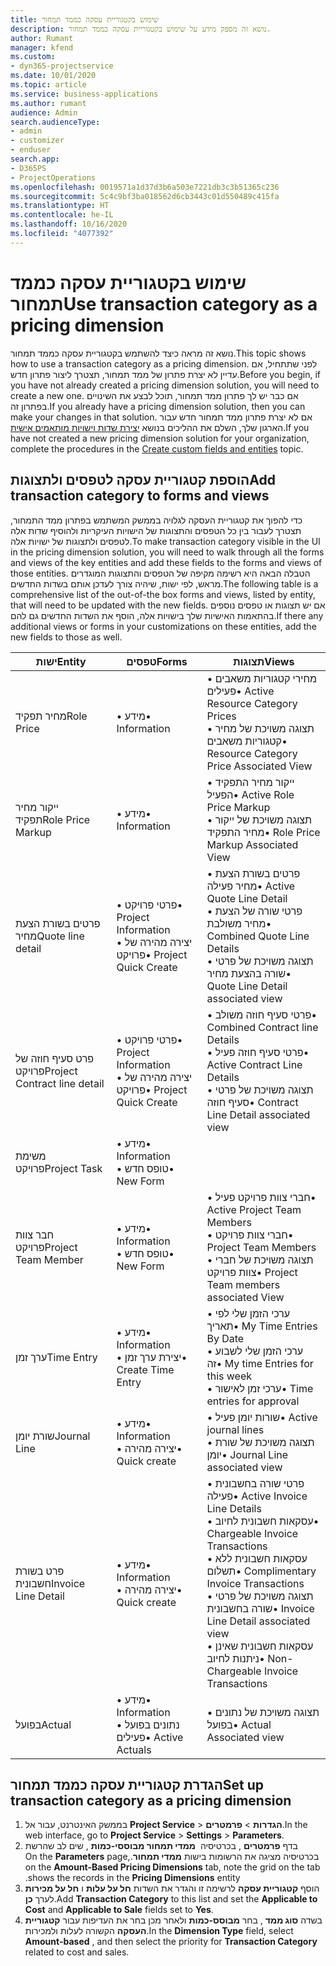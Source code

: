 ```yaml
---
title: שימוש בקטגוריית עסקה כממד תמחור
description: נושא זה מספק מידע על שימוש בקטגוריית עסקה כממד תמחור.
author: Rumant
manager: kfend
ms.custom:
- dyn365-projectservice
ms.date: 10/01/2020
ms.topic: article
ms.service: business-applications
ms.author: rumant
audience: Admin
search.audienceType:
- admin
- customizer
- enduser
search.app:
- D365PS
- ProjectOperations
ms.openlocfilehash: 0019571a1d37d3b6a503e7221db3c3b51365c236
ms.sourcegitcommit: 5c4c9bf3ba018562d6cb3443c01d550489c415fa
ms.translationtype: HT
ms.contentlocale: he-IL
ms.lasthandoff: 10/16/2020
ms.locfileid: "4077392"
---
```

# <a name="use-transaction-category-as-a-pricing-dimension"></a><span data-ttu-id="b8243-103">שימוש בקטגוריית עסקה כממד תמחור</span><span class="sxs-lookup"><span data-stu-id="b8243-103">Use transaction category as a pricing dimension</span></span>
<span data-ttu-id="b8243-104">נושא זה מראה כיצד להשתמש בקטגוריית עסקה כממד תמחור.</span><span class="sxs-lookup"><span data-stu-id="b8243-104">This topic shows how to use a transaction category as a pricing dimension.</span></span> <span data-ttu-id="b8243-105">לפני שתתחיל, אם עדיין לא יצרת פתרון של ממד תמחור, תצטרך ליצור פתרון חדש.</span><span class="sxs-lookup"><span data-stu-id="b8243-105">Before you begin, if you have not already created a pricing dimension solution, you will need to create a new one.</span></span> <span data-ttu-id="b8243-106">אם כבר יש לך פתרון ממד תמחור, תוכל לבצע את השינויים בפתרון זה.</span><span class="sxs-lookup"><span data-stu-id="b8243-106">If you already have a pricing dimension solution, then you can make your changes in that solution.</span></span> <span data-ttu-id="b8243-107">אם לא יצרת פתרון ממד תמחור חדש עבור הארגון שלך, השלם את ההליכים בנושא [יצירת שדות וישויות מותאמים אישית](create-custom-fields-entities.md).</span><span class="sxs-lookup"><span data-stu-id="b8243-107">If you have not created a new pricing dimension solution for your organization, complete the procedures in the [Create custom fields and entities](create-custom-fields-entities.md) topic.</span></span>

## <a name="add-transaction-category-to-forms-and-views"></a><span data-ttu-id="b8243-108">הוספת קטגוריית עסקה לטפסים ולתצוגות</span><span class="sxs-lookup"><span data-stu-id="b8243-108">Add transaction category to forms and views</span></span>
<span data-ttu-id="b8243-109">כדי להפוך את קטגוריית העסקה לגלויה בממשק המשתמש בפתרון ממד התמחור, תצטרך לעבור בין כל הטפסים והתצוגות של הישויות העיקריות ולהוסיף שדות אלה לטפסים ולתצוגות של ישויות אלה.</span><span class="sxs-lookup"><span data-stu-id="b8243-109">To make transaction category visible in the UI in the pricing dimension solution, you will need to walk through all the forms and views of the key entities and add these fields to the forms and views of those entities.</span></span>
<span data-ttu-id="b8243-110">הטבלה הבאה היא רשימה מקיפה של הטפסים והתצוגות המוגדרים מראש, לפי ישות, שיהיה צורך לעדכן אותם בשדות החדשים.</span><span class="sxs-lookup"><span data-stu-id="b8243-110">The following table is a comprehensive list of the out-of-the box forms and views, listed by entity, that will need to be updated with the new fields.</span></span> <span data-ttu-id="b8243-111">אם יש תצוגות או טפסים נוספים בהתאמות האישיות שלך בישויות אלה, הוסף את השדות החדשים גם להם.</span><span class="sxs-lookup"><span data-stu-id="b8243-111">If there any additional views or forms in your customizations on these entities, add the new fields to those as well.</span></span>

|  <span data-ttu-id="b8243-112">ישות</span><span class="sxs-lookup"><span data-stu-id="b8243-112">Entity</span></span>        | <span data-ttu-id="b8243-113">טפסים</span><span class="sxs-lookup"><span data-stu-id="b8243-113">Forms</span></span>     |<span data-ttu-id="b8243-114">תצוגות</span><span class="sxs-lookup"><span data-stu-id="b8243-114">Views</span></span>        |
| ------------------------------|---------------------------------|----------------------------------|
|  <span data-ttu-id="b8243-115">מחיר תפקיד</span><span class="sxs-lookup"><span data-stu-id="b8243-115">Role Price</span></span>|<span data-ttu-id="b8243-116">• מידע</span><span class="sxs-lookup"><span data-stu-id="b8243-116">• Information</span></span> |<span data-ttu-id="b8243-117">• מחירי קטגוריות משאבים פעילים</span><span class="sxs-lookup"><span data-stu-id="b8243-117">• Active Resource Category Prices</span></span><br> <span data-ttu-id="b8243-118">• תצוגה משויכת של מחיר קטגוריות משאבים</span><span class="sxs-lookup"><span data-stu-id="b8243-118">• Resource Category Price Associated View</span></span>|
|  <span data-ttu-id="b8243-119">ייקור מחיר תפקיד</span><span class="sxs-lookup"><span data-stu-id="b8243-119">Role Price Markup</span></span>|<span data-ttu-id="b8243-120">• מידע</span><span class="sxs-lookup"><span data-stu-id="b8243-120">• Information</span></span>|<span data-ttu-id="b8243-121">• ייקור מחיר התפקיד הפעיל</span><span class="sxs-lookup"><span data-stu-id="b8243-121">• Active Role Price Markup</span></span><br><span data-ttu-id="b8243-122">• תצוגה משויכת של ייקור מחיר התפקיד</span><span class="sxs-lookup"><span data-stu-id="b8243-122">• Role Price Markup Associated View</span></span>|
|  <span data-ttu-id="b8243-123">פרטים בשורת הצעת מחיר</span><span class="sxs-lookup"><span data-stu-id="b8243-123">Quote line detail</span></span>|<span data-ttu-id="b8243-124">• פרטי פרויקט</span><span class="sxs-lookup"><span data-stu-id="b8243-124">• Project Information</span></span><br><span data-ttu-id="b8243-125">• יצירה מהירה של פרויקט</span><span class="sxs-lookup"><span data-stu-id="b8243-125">• Project Quick Create</span></span>|<span data-ttu-id="b8243-126">• פרטים בשורת הצעת מחיר פעילה</span><span class="sxs-lookup"><span data-stu-id="b8243-126">• Active Quote Line Detail</span></span><br><span data-ttu-id="b8243-127">• פרטי שורה של הצעת מחיר משולבת</span><span class="sxs-lookup"><span data-stu-id="b8243-127">• Combined Quote Line Details</span></span><br><span data-ttu-id="b8243-128">• תצוגה משויכת של פרטי שורה בהצעת מחיר</span><span class="sxs-lookup"><span data-stu-id="b8243-128">• Quote Line Detail associated view</span></span>|
|  <span data-ttu-id="b8243-129">פרט סעיף חוזה של פרויקט</span><span class="sxs-lookup"><span data-stu-id="b8243-129">Project Contract line detail</span></span>|<span data-ttu-id="b8243-130">• פרטי פרויקט</span><span class="sxs-lookup"><span data-stu-id="b8243-130">• Project Information</span></span><br><span data-ttu-id="b8243-131">• יצירה מהירה של פרויקט</span><span class="sxs-lookup"><span data-stu-id="b8243-131">• Project Quick Create</span></span>|<span data-ttu-id="b8243-132">• פרטי סעיף חוזה משולב</span><span class="sxs-lookup"><span data-stu-id="b8243-132">• Combined Contract line Details</span></span><br><span data-ttu-id="b8243-133">• פרטי סעיף חוזה פעיל</span><span class="sxs-lookup"><span data-stu-id="b8243-133">• Active Contract Line Details</span></span><br><span data-ttu-id="b8243-134">• תצוגה משויכת של פרטי סעיף חוזה</span><span class="sxs-lookup"><span data-stu-id="b8243-134">• Contract Line Detail associated view</span></span>|
|  <span data-ttu-id="b8243-135">משימת פרויקט</span><span class="sxs-lookup"><span data-stu-id="b8243-135">Project Task</span></span>|<span data-ttu-id="b8243-136">• מידע</span><span class="sxs-lookup"><span data-stu-id="b8243-136">• Information</span></span><br><span data-ttu-id="b8243-137">• טופס חדש</span><span class="sxs-lookup"><span data-stu-id="b8243-137">• New Form</span></span>||
|  <span data-ttu-id="b8243-138">חבר צוות פרויקט</span><span class="sxs-lookup"><span data-stu-id="b8243-138">Project Team Member</span></span>|<span data-ttu-id="b8243-139">• מידע</span><span class="sxs-lookup"><span data-stu-id="b8243-139">• Information</span></span><br><span data-ttu-id="b8243-140">• טופס חדש</span><span class="sxs-lookup"><span data-stu-id="b8243-140">• New Form</span></span>|<span data-ttu-id="b8243-141">• חברי צוות פרויקט פעיל</span><span class="sxs-lookup"><span data-stu-id="b8243-141">• Active Project Team Members</span></span><br><span data-ttu-id="b8243-142">• חברי צוות פרויקט</span><span class="sxs-lookup"><span data-stu-id="b8243-142">• Project Team Members</span></span><br><span data-ttu-id="b8243-143">• תצוגה משויכת של חברי צוות פרויקט</span><span class="sxs-lookup"><span data-stu-id="b8243-143">• Project Team members associated View</span></span>|
|  <span data-ttu-id="b8243-144">ערך זמן</span><span class="sxs-lookup"><span data-stu-id="b8243-144">Time Entry</span></span>|<span data-ttu-id="b8243-145">• מידע</span><span class="sxs-lookup"><span data-stu-id="b8243-145">• Information</span></span><br><span data-ttu-id="b8243-146">• יצירת ערך זמן</span><span class="sxs-lookup"><span data-stu-id="b8243-146">• Create Time Entry</span></span>|<span data-ttu-id="b8243-147">• ערכי הזמן שלי לפי תאריך</span><span class="sxs-lookup"><span data-stu-id="b8243-147">• My Time Entries By Date</span></span><br><span data-ttu-id="b8243-148">• ערכי הזמן שלי לשבוע זה</span><span class="sxs-lookup"><span data-stu-id="b8243-148">• My time Entries for this week</span></span><br><span data-ttu-id="b8243-149">• ערכי זמן לאישור</span><span class="sxs-lookup"><span data-stu-id="b8243-149">• Time entries for approval</span></span>|
|  <span data-ttu-id="b8243-150">שורת יומן</span><span class="sxs-lookup"><span data-stu-id="b8243-150">Journal Line</span></span>|<span data-ttu-id="b8243-151">• מידע</span><span class="sxs-lookup"><span data-stu-id="b8243-151">• Information</span></span><br><span data-ttu-id="b8243-152">• יצירה מהירה</span><span class="sxs-lookup"><span data-stu-id="b8243-152">• Quick create</span></span>|<span data-ttu-id="b8243-153">• שורות יומן פעיל</span><span class="sxs-lookup"><span data-stu-id="b8243-153">• Active journal lines</span></span><br><span data-ttu-id="b8243-154">• תצוגה משויכת של שורת יומן</span><span class="sxs-lookup"><span data-stu-id="b8243-154">• Journal Line associated view</span></span>|
|  <span data-ttu-id="b8243-155">פרט בשורת חשבונית</span><span class="sxs-lookup"><span data-stu-id="b8243-155">Invoice Line Detail</span></span>|<span data-ttu-id="b8243-156">• מידע</span><span class="sxs-lookup"><span data-stu-id="b8243-156">• Information</span></span><br><span data-ttu-id="b8243-157">• יצירה מהירה</span><span class="sxs-lookup"><span data-stu-id="b8243-157">• Quick create</span></span>|<span data-ttu-id="b8243-158">• פרטי שורה בחשבונית פעילה</span><span class="sxs-lookup"><span data-stu-id="b8243-158">• Active Invoice Line Details</span></span><br><span data-ttu-id="b8243-159">• עסקאות חשבונית לחיוב</span><span class="sxs-lookup"><span data-stu-id="b8243-159">• Chargeable Invoice Transactions</span></span><br><span data-ttu-id="b8243-160">• עסקאות חשבונית ללא תשלום</span><span class="sxs-lookup"><span data-stu-id="b8243-160">• Complimentary Invoice Transactions</span></span><br><span data-ttu-id="b8243-161">• תצוגה משויכת של פרטי שורה בחשבונית</span><span class="sxs-lookup"><span data-stu-id="b8243-161">• Invoice Line Detail associated view</span></span><br><span data-ttu-id="b8243-162">• עסקאות חשבונית שאינן ניתנות לחיוב</span><span class="sxs-lookup"><span data-stu-id="b8243-162">• Non-Chargeable Invoice Transactions</span></span>|
|  <span data-ttu-id="b8243-163">בפועל</span><span class="sxs-lookup"><span data-stu-id="b8243-163">Actual</span></span>|<span data-ttu-id="b8243-164">• מידע</span><span class="sxs-lookup"><span data-stu-id="b8243-164">• Information</span></span><br><span data-ttu-id="b8243-165">• נתונים בפועל פעילים</span><span class="sxs-lookup"><span data-stu-id="b8243-165">• Active Actuals</span></span>|<span data-ttu-id="b8243-166">• תצוגה משויכת של נתונים בפועל</span><span class="sxs-lookup"><span data-stu-id="b8243-166">• Actual Associated view</span></span>|

## <a name="set-up-transaction-category-as-a-pricing-dimension"></a><span data-ttu-id="b8243-167">הגדרת קטגוריית עסקה כממד תמחור</span><span class="sxs-lookup"><span data-stu-id="b8243-167">Set up transaction category as a pricing dimension</span></span>

1. <span data-ttu-id="b8243-168">בממשק האינטרנט, עבור אל **Project Service** > **הגדרות** > **פרמטרים**.</span><span class="sxs-lookup"><span data-stu-id="b8243-168">In the web interface, go to **Project Service** > **Settings** > **Parameters**.</span></span> 
2. <span data-ttu-id="b8243-169">בדף **פרמטרים** , בכרטיסיה ‏‫ **ממדי תמחור מבוססי-כמות** , שים לב שהרשת בכרטיסיה מציגה את הרשומות בישות **ממדי תמחור**.</span><span class="sxs-lookup"><span data-stu-id="b8243-169">On the **Parameters** page, on the **Amount-Based Pricing Dimensions** tab, note the grid on the tab shows the records in the **Pricing Dimensions** entity.</span></span>
3. <span data-ttu-id="b8243-170">הוסף **קטגוריית עסקה** לרשימה זו והגדר את השדות **חל על עלות** ו **חל על מכירות** לערך **כן**.</span><span class="sxs-lookup"><span data-stu-id="b8243-170">Add **Transaction Category** to this list and set the **Applicable to Cost** and **Applicable to Sale** fields set to **Yes**.</span></span>
4. <span data-ttu-id="b8243-171">בשדה **סוג ממד** , בחר **מבוסס-כמות** ולאחר מכן בחר את העדיפות עבור **קטגוריית העסקה** הקשורה לעלות ולמכירות.</span><span class="sxs-lookup"><span data-stu-id="b8243-171">In the **Dimension Type** field, select **Amount-based** , and then select the priority for **Transaction Category** related to cost and sales.</span></span>
